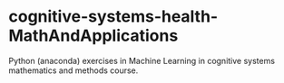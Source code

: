 # cognitive-systems-health-MathAndApplications

Python (anaconda) exercises in Machine Learning in cognitive systems mathematics and methods course.
